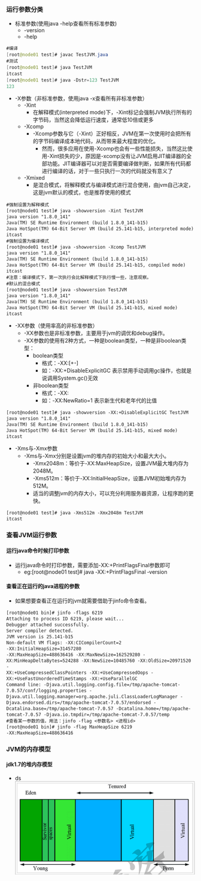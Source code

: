 ### 运行参数分类
* 标准参数(使用java -help查看所有标准参数)
    * -version
    * -help
```java   
#编译
[root@node01 test]# javac TestJVM.java
#测试
[root@node01 test]# java TestJVM
itcast
[root@node01 test]# java ‐Dstr=123 TestJVM
123
```
* -X参数（非标准参数，使用java -x查看所有非标准参数）
    * -Xint
        * 在解释模式(interpreted mode)下，-Xint标记会强制JVM执行所有的字节码，当然这会降低运行速度，通常低10倍或更多
    * -Xcomp
        * -Xcomp参数与它（-Xint）正好相反，JVM在第一次使用时会把所有的字节码编译成本地代码，从而带来最大程度的优化。
            * 然而，很多应用在使用-Xcomp也会有一些性能损失，当然这比使用-Xint损失的少，原因是-xcomp没有让JVM启用JIT编译器的全部功能。JIT编译器可以对是否需要编译做判断，如果所有代码都进行编译的话，对于一些只执行一次的代码就没有意义了
    * -Xmixed
        * 是混合模式，将解释模式与编译模式进行混合使用，由jvm自己决定，这是jvm默认的模式，也是推荐使用的模式    
```jshelllanguage
#强制设置为解释模式
[root@node01 test]# java ‐showversion ‐Xint TestJVM
java version "1.8.0_141"
Java(TM) SE Runtime Environment (build 1.8.0_141‐b15)
Java HotSpot(TM) 64‐Bit Server VM (build 25.141‐b15, interpreted mode)
itcast
#强制设置为编译模式
[root@node01 test]# java ‐showversion ‐Xcomp TestJVM
java version "1.8.0_141"
Java(TM) SE Runtime Environment (build 1.8.0_141‐b15)
Java HotSpot(TM) 64‐Bit Server VM (build 25.141‐b15, compiled mode)
itcast
#注意：编译模式下，第一次执行会比解释模式下执行慢一些，注意观察。
#默认的混合模式
[root@node01 test]# java ‐showversion TestJVM
java version "1.8.0_141"
Java(TM) SE Runtime Environment (build 1.8.0_141‐b15)
Java HotSpot(TM) 64‐Bit Server VM (build 25.141‐b15, mixed mode)
itcast
```
* -XX参数（使用率高的非标准参数）
    * -XX参数也是非标准参数，主要用于jvm的调优和debug操作。
    * -XX参数的使用有2种方式，一种是boolean类型，一种是非boolean类型：
        * boolean类型
            * 格式：-XX:[+-]
            * 如：-XX:+DisableExplicitGC 表示禁用手动调用gc操作，也就是说调用System.gc()无效
        * 非boolean类型
            * 格式：-XX:
            * 如：-XX:NewRatio=1 表示新生代和老年代的比值
```jshelllanguage
[root@node01 test]# java ‐showversion ‐XX:+DisableExplicitGC TestJVM
java version "1.8.0_141"
Java(TM) SE Runtime Environment (build 1.8.0_141‐b15)
Java HotSpot(TM) 64‐Bit Server VM (build 25.141‐b15, mixed mode)
itcast
``` 
* -Xms与-Xmx参数
    * -Xms与-Xmx分别是设置jvm的堆内存的初始大小和最大大小。
        * -Xmx2048m：等价于-XX:MaxHeapSize，设置JVM最大堆内存为2048M。
        * -Xms512m：等价于-XX:InitialHeapSize，设置JVM初始堆内存为512M。
        * 适当的调整jvm的内存大小，可以充分利用服务器资源，让程序跑的更快。
```jshelllanguage
[root@node01 test]# java ‐Xms512m ‐Xmx2048m TestJVM
itcast
```
### 查看JVM运行参数
#### 运行java命令时候打印参数
* 运行java命令时打印参数，需要添加-XX:+PrintFlagsFinal参数即可
    * eg:[root@node01 test]# java ‐XX:+PrintFlagsFinal ‐version
#### 查看正在运行的java进程的参数
* 如果想要查看正在运行的jvm就需要借助于jinfo命令查看。
```jshelllanguage
[root@node01 bin]# jinfo ‐flags 6219
Attaching to process ID 6219, please wait...
Debugger attached successfully.
Server compiler detected.
JVM version is 25.141‐b15
Non‐default VM flags: ‐XX:CICompilerCount=2 ‐XX:InitialHeapSize=31457280
‐XX:MaxHeapSize=488636416 ‐XX:MaxNewSize=162529280 ‐
XX:MinHeapDeltaBytes=524288 ‐XX:NewSize=10485760 ‐XX:OldSize=20971520 ‐
XX:+UseCompressedClassPointers ‐XX:+UseCompressedOops ‐
XX:+UseFastUnorderedTimeStamps ‐XX:+UseParallelGC
Command line: ‐Djava.util.logging.config.file=/tmp/apache‐tomcat‐
7.0.57/conf/logging.properties ‐
Djava.util.logging.manager=org.apache.juli.ClassLoaderLogManager ‐
Djava.endorsed.dirs=/tmp/apache‐tomcat‐7.0.57/endorsed ‐
Dcatalina.base=/tmp/apache‐tomcat‐7.0.57 ‐Dcatalina.home=/tmp/apache‐
tomcat‐7.0.57 ‐Djava.io.tmpdir=/tmp/apache‐tomcat‐7.0.57/temp
#查看某一参数的值，用法：jinfo ‐flag <参数名> <进程id>
[root@node01 bin]# jinfo ‐flag MaxHeapSize 6219
‐XX:MaxHeapSize=488636416
```
### JVM的内存模型
#### jdk1.7的堆内存模型
* ds
![](./images/jdk7.png)





















